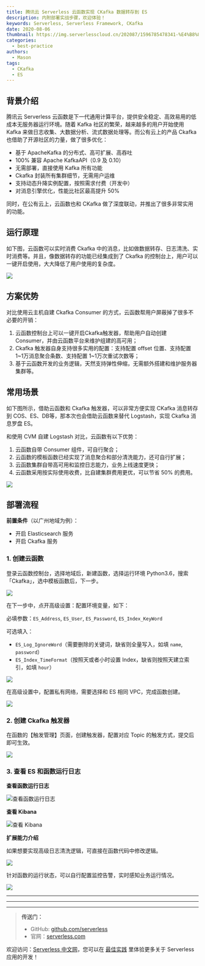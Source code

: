 ```yaml
---
title: 腾讯云 Serverless 云函数实现 CKafka 数据转存到 ES
description: 内附部署实战步骤，欢迎体验！
keywords: Serverless, Serverless Framework, CKafka
date: 2020-08-06
thumbnail: https://img.serverlesscloud.cn/202087/1596785478341-%E4%B8%89%E8%A1%8C_%E7%B4%AB%E8%89%B2.jpg
categories: 
  - best-practice
authors: 
  - Mason
tags:
  - CKafka
  - ES
---
```


## 背景介绍

腾讯云 Serverless 云函数是下一代通用计算平台，提供安全稳定、高效易用的低成本无服务器运行环境。随着 Kafka 社区的繁荣，越来越多的用户开始使用 Kafka 来做日志收集、大数据分析、流式数据处理等。而公有云上的产品 Ckafka 也借助了开源社区的力量，做了很多优化： 

- 基于 ApacheKafka 的分布式、高可扩展、高吞吐
- 100% 兼容 Apache KafkaAPI（0.9 及 0.10）
- 无需部署，直接使用 Kafka 所有功能
- Ckafka 封装所有集群细节，无需用户运维
- 支持动态升降实例配置，按照需求付费（开发中）
- 对消息引擎优化，性能比社区最高提升 50%

同时，在公有云上，云函数也和 CKafka 做了深度联动，并推出了很多非常实用的功能。

## 运行原理

如下图，云函数可以实时消费 Ckafka 中的消息，比如做数据转存、日志清洗、实时消费等。并且，像数据转存的功能已经集成到了 Ckafka 的控制台上，用户可以一键开启使用，大大降低了用户使用的复杂度。

![](https://img.serverlesscloud.cn/202085/1596614350782-1596168246971-c8d410c1013ac117.png)

## 方案优势

对比使用云主机自建 Ckafka Consumer 的方式，云函数帮用户屏蔽掉了很多不必要的开销：

1. 云函数控制台上可以一键开启Ckafka触发器，帮助用户自动创建 Consumer，并由云函数平台来维护组建的高可用；
2. Ckafka 触发器自身支持很多实用的配置：支持配置 offset 位置、支持配置1~1万消息聚合条数、支持配置 1~1万次重试次数等；
3. 基于云函数开发的业务逻辑，天然支持弹性伸缩，无需额外搭建和维护服务器集群等。

## 常用场景

如下图所示，借助云函数和 Ckafka 触发器，可以非常方便实现 CKafka 消息转存到 COS、ES、DB等，那本次也会借助云函数来替代 Logstash，实现 Ckafka 消息罗盘 ES。

和使用 CVM 自建 Logstash 对比，云函数有以下优势：

1. 云函数自带 Consumer 组件，可自行聚合；
2. 云函数的模板函数已经实现了消息聚合和部分清洗能力，还可自行扩展；
3. 云函数集群自带高可用和监控日志能力，业务上线速度更快；
4. 云函数采用按实际使用收费，比自建集群费用更优，可以节省 50% 的费用。

![](https://img.serverlesscloud.cn/202085/1596615984824-1596168783490-010897670c0056a7.png)

## 部署流程

**前置条件**（以广州地域为例）：

- 开启 Elasticsearch 服务
- 开启 Ckafka 服务

### 1. 创建云函数

登录云函数控制台，选择地域后，新建函数，选择运行环境 Python3.6，搜索「Ckafka」，选中模板函数后，下一步。

![](https://img.serverlesscloud.cn/202085/1596614350557-1596168246971-c8d410c1013ac117.png)

在下一步中，点开高级设置：配置环境变量，如下：

必填参数：`ES_Address`, `ES_User`, `ES_Password`, `ES_Index_KeyWord`

可选填入：
- `ES_Log_IgnoreWord`（需要删除的关键词，缺省则全量写入，如填 `name`, `password`）
- `ES_Index_TimeFormat`（按照天或者小时设置 Index，缺省则按照天建立索引，如填 `hour`）

![](https://img.serverlesscloud.cn/202085/1596614350350-1596168246971-c8d410c1013ac117.png)

在高级设置中，配置私有网络，需要选择和 ES 相同 VPC，完成函数创建。

![](https://img.serverlesscloud.cn/202085/1596614349580-1596168246971-c8d410c1013ac117.png)

### 2. 创建 Ckafka 触发器

在函数的【触发管理】页面，创建触发器，配置对应 Topic 的触发方式，提交后即可生效。

![](https://img.serverlesscloud.cn/202085/1596616619034-1596181490939-37123857cce6c27b.png)

### 3. 查看 ES 和函数运行日志

**查看函数运行日志**

![查看函数运行日志](https://img.serverlesscloud.cn/202085/1596614349205-1596168246971-c8d410c1013ac117.png)

**查看 Kibana**

![查看 Kibana](https://img.serverlesscloud.cn/202085/1596614349304-1596168246971-c8d410c1013ac117.png)

**扩展能力介绍**

如果想要实现高级日志清洗逻辑，可直接在函数代码中修改逻辑。

![](https://img.serverlesscloud.cn/202085/1596614349279-1596168246971-c8d410c1013ac117.png)

针对函数的运行状态，可以自行配置监控告警，实时感知业务运行情况。

![](https://img.serverlesscloud.cn/202085/1596614349245-1596168246971-c8d410c1013ac117.png)

---

---
<div id='scf-deploy-iframe-or-md'></div>

---

> **传送门：**
> - GitHub: [github.com/serverless](https://github.com/serverless/serverless/blob/master/README_CN.md)
> - 官网：[serverless.com](https://serverless.com/)

欢迎访问：[Serverless 中文网](https://serverlesscloud.cn/)，您可以在 [最佳实践](https://serverlesscloud.cn/best-practice) 里体验更多关于 Serverless 应用的开发！